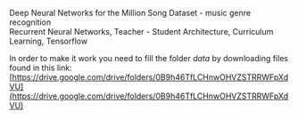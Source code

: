 Deep Neural Networks for the Million Song Dataset - music genre recognition  
Recurrent Neural Networks, Teacher - Student Architecture, Curriculum Learning, Tensorflow

In order to make it work you need to fill the folder *data* by downloading files found in this link: [https://drive.google.com/drive/folders/0B9h46TfLCHnwOHVZSTRRWFpXdVU](https://drive.google.com/drive/folders/0B9h46TfLCHnwOHVZSTRRWFpXdVU)
